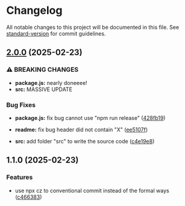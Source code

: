 # Changelog

All notable changes to this project will be documented in this file. See [standard-version](https://github.com/conventional-changelog/standard-version) for commit guidelines.

## [2.0.0](https://github.com/trannghiach/roadmap/compare/v1.1.0...v2.0.0) (2025-02-23)


### ⚠ BREAKING CHANGES

* **package.js:** nearly doneeee!
* **src:** MASSIVE UPDATE

### Bug Fixes

* **package.js:** fix bug cannot use "npm run release" ([428fb19](https://github.com/trannghiach/roadmap/commit/428fb19c5bc4dd3778f0a28f0003d281ba97f2f0))
* **readme:** fix bug header did not contain "X" ([ee5107f](https://github.com/trannghiach/roadmap/commit/ee5107fb6d86f76ebb85258aac2c9e41e42a2032))


* **src:** add folder "src" to write the source code ([c4e19e8](https://github.com/trannghiach/roadmap/commit/c4e19e8cc1062d3ca149768286428acd56970385))

## 1.1.0 (2025-02-23)


### Features

* use npx cz to conventional commit instead of the formal ways ([c466383](https://github.com/trannghiach/roadmap/commit/c46638379e7af08198ad57dae1bce59f5a131464))
